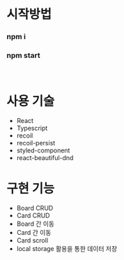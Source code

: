 # 시작방법
### npm i
### npm start
  <br>

# 사용 기술
- React
- Typescript
- recoil
- recoil-persist
- styled-component
- react-beautiful-dnd


# 구현 기능
- Board CRUD
- Card CRUD
- Board 간 이동
- Card 간 이동
- Card scroll
- local storage 활용을 통한 데이터 저장

